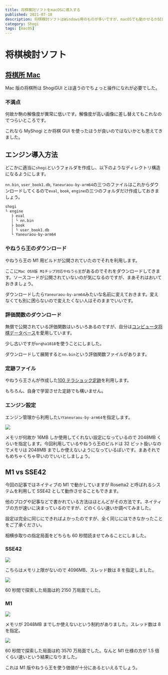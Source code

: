 ```yaml
---
title: 将棋検討ソフトをmacOSに導入する
published: 2021-07-18
description: 将棋検討ソフトはWindows用のものが多いですが、macOSでも動かせるか試してみました
category: Shogi
tags: [macOS]
---
```


# 将棋検討ソフト

## [将棋所 Mac](http://shogidokoro.starfree.jp/mac/index.html)

Mac 版の将棋所は ShogiGUI とは違うのでちょっと操作になれが必要でした。

### 不満点

何故か駒の解像度が異常に低いです。解像度が高い画像に差し替えてもこれなのでつらいところです。

これなら MyShogi とか将棋 GUI を使ったほうが良いのではないかとも思えてきました。

## エンジン導入方法

どこかに適当に`shogi`というフォルダを作成し、以下のようなディレクトリ構造になるようにします。

`nn.bin`, `user_book1.db`, `Yaneuraou-by-arm64`の三つのファイルはこれからダウンロードしてくるので`eval`, `book`, `engine`の三つのフォルダだけ作成しておきましょう。

```sh
shogi
└ engine
　 ├ eval
　 │ └ nn.bin
　 ├ book
　 │ └ user_book1.db
　 └ Yaneuraou-by-arm64
```

### やねうら王のダウンロード

やねうら王の M1 用ビルドが公開されていたのでそれを利用します。

ここに`Mac OSX版 M1チップ対応やねうら王`があるのでそれをダウンロードしてきます。ソースコードが公開されていないのが気になるのですが、まあそれはおいておきましょう。

ダウンロードしたら`Yaneuraou-by-arm64`みたいな名前に変えておきます。変えなくても別に困らないので変えたくない人はそのままでいいです。

### 評価関数のダウンロード

無償で公開されている評価関数はいろいろあるのですが、自分は[コンピュータ将棋データベース](https://www.qhapaq.org/shogi/kifdb/)を愛用しています。

少し古いですが`orqha1018`を使うことにしました。

ダウンロードして展開すると`nn.bin`という評価関数ファイルがあります。

### 定跡ファイル

やねうら王さんが作成した[100 テラショック定跡](https://github.com/yaneurao/YaneuraOu/releases/tag/BOOK-100T-Shock)を利用します。

もちろん、自身で学習させた定跡でも構いません。

### エンジン設定

エンジン管理から利用したい`Yaneuraou-by-arm64`を指定します。

![](https://pbs.twimg.com/media/E6hV3OLVIAE-vSI?format=jpg&name=large)

メモリが何故か 16MB しか使用してくれない設定になっているので 2048MB くらいを指定します。今回利用しているやねうら王のビルドは 32 ビット扱いなのでメモリは 2048MB までしか使えないようになっているぽいです。まあそれでもめちゃくちゃ早いのでいいとしましょう。

## M1 vs SSE42

今回の記事ではネイティブの M1 で動かしていますが Rosetta2 と呼ばれるシステムを利用して SSE42 として動作させることもできます。

他のブログや記事などで書かれている方法はほとんどがその方法です。ネイティブの方が速いに決まっているのですが、どのくらい速いか調べてみました。

設定は完全に同じにできればよかったのですが、全く同じにはできなかったことをご了承ください。

相横歩取りの指定局面をどちらも 60 秒間読ませてみることにしました。

### SSE42

![](https://pbs.twimg.com/media/E6hQblDVkAMxCjj?format=jpg&name=large)

こちらはメモリ上限がないので 4096MB、スレッド数は 8 を指定しました。

![](https://pbs.twimg.com/media/E6hQc9IVkAEgD9_?format=jpg&name=4096x4096)

60 秒間で探索した局面は約 2150 万局面でした。

### M1

![](https://pbs.twimg.com/media/E6hRNgeVIAABEGz?format=jpg&name=large)

メモリが 2048MB までしか使えないという制約がありました。スレッド数は 8 を指定。

![](https://pbs.twimg.com/media/E6hRIg8VcAA8Hto?format=jpg&name=4096x4096)

60 秒間で探索した局面は約 3570 万局面でした。なんと M1 仕様の方が 1.5 倍くらい速いという結果になりました。

これは M1 版やねうら王を使う価値が十分にあるといえるでしょう。


